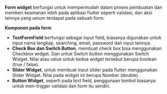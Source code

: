 **Form widget** berfungsi untuk mempermudah dalam proses pembuatan dan memberi keamanan lebih pada aplikasi flutter seperti validasi, dan aksi lainnya yang umum terdapat pada sebuah form.

**Komponen pada form**
* **TextFormField** berfungsi sebagai input field, biasanya digunakan untuk input nama lengkap, searching, email, password dan input lainnya.
* **Check Box dan Switch Button**, membuat check box bisa menggunakan Checkbox widget. Dan untuk Switch button menggunakan Switch Widget. Nilai atau value untuk kedua widget tersebut berupa boolean (true / false).
* **Slider Widget**, untuk membuat input slider pada flutter  menggunakan Slider Widget. Nilai pada widget ini berupa Number (double).
* **Button Widget**, seperti pada text field, penggunaan tombol biasanya untuk men-trigger validasi dan form itu sendiri.
